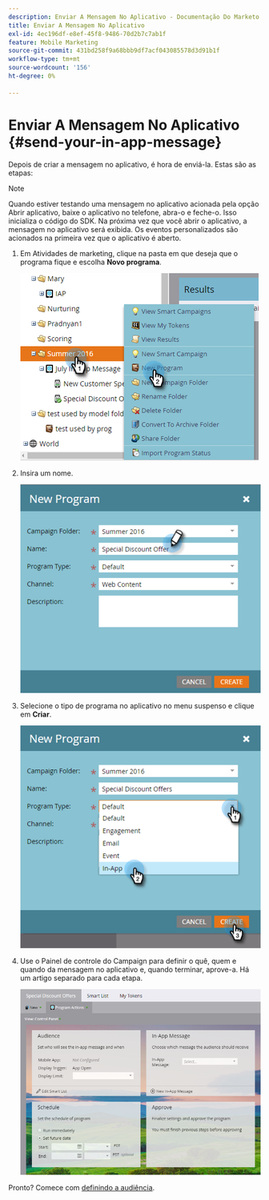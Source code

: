 ```yaml
---
description: Enviar A Mensagem No Aplicativo - Documentação Do Marketo - Documentação Do Produto
title: Enviar A Mensagem No Aplicativo
exl-id: 4ec196df-e8ef-45f8-9486-70d2b7c7ab1f
feature: Mobile Marketing
source-git-commit: 431bd258f9a68bbb9df7acf043085578d3d91b1f
workflow-type: tm+mt
source-wordcount: '156'
ht-degree: 0%

---
```


# Enviar A Mensagem No Aplicativo {#send-your-in-app-message}

Depois de criar a mensagem no aplicativo, é hora de enviá-la. Estas são as etapas:

>[!NOTE]
>
>Quando estiver testando uma mensagem no aplicativo acionada pela opção Abrir aplicativo, baixe o aplicativo no telefone, abra-o e feche-o. Isso inicializa o código do SDK. Na próxima vez que você abrir o aplicativo, a mensagem no aplicativo será exibida. Os eventos personalizados são acionados na primeira vez que o aplicativo é aberto.

1. Em Atividades de marketing, clique na pasta em que deseja que o programa fique e escolha **Novo programa**.

   ![Imagem 1](/help/marketo/product-docs/mobile-marketing/in-app-messages/sending-your-in-app-message/assets/send-your-in-app-message-1.png)

1. Insira um nome.

   ![Imagem Dois](/help/marketo/product-docs/mobile-marketing/in-app-messages/sending-your-in-app-message/assets/send-your-in-app-message-2.png)

1. Selecione o tipo de programa no aplicativo no menu suspenso e clique em **Criar**.

   ![Imagem três](/help/marketo/product-docs/mobile-marketing/in-app-messages/sending-your-in-app-message/assets/send-your-in-app-message-3.png)

1. Use o Painel de controle do Campaign para definir o quê, quem e quando da mensagem no aplicativo e, quando terminar, aprove-a. Há um artigo separado para cada etapa.

   ![Imagem Quatro](/help/marketo/product-docs/mobile-marketing/in-app-messages/sending-your-in-app-message/assets/send-your-in-app-message-4.png)

Pronto? Comece com [definindo a audiência](/help/marketo/product-docs/mobile-marketing/in-app-messages/sending-your-in-app-message/set-your-in-app-message-audience.md).
